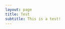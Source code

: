 ```yaml
---
layout: page
title: Test
subtitle: This is a test!
---
```


<meta charset="utf-8">
<title>Cubism.js Demo</title>
<style>

@import url(/js/cubism/style.css);

</style>
<body>
<script src="/js/cubism/d3.v2.js"></script>
<script src="/js/cubism/cubism.v1.js"></script>
<script>

var context = cubism.context()
    .step(1e4)
    .size(1440);

d3.select("body").selectAll(".axis")
    .data(["top", "bottom"])
  .enter().append("div")
    .attr("class", function(d) { return d + " axis"; })
    .each(function(d) { d3.select(this).call(context.axis().ticks(12).orient(d)); });

d3.select("body").append("div")
    .attr("class", "rule")
    .call(context.rule());

d3.select("body").selectAll(".horizon")
    .data(d3.range(1, 50).map(random))
  .enter().insert("div", ".bottom")
    .attr("class", "horizon")
    .call(context.horizon().extent([-10, 10]));

context.on("focus", function(i) {
  d3.selectAll(".value").style("right", i == null ? null : context.size() - i + "px");
});

// Replace this with context.graphite and graphite.metric!
function random(x) {
  var value = 0,
      values = [],
      i = 0,
      last;
  return context.metric(function(start, stop, step, callback) {
    start = +start, stop = +stop;
    if (isNaN(last)) last = start;
    while (last < stop) {
      last += step;
      value = Math.max(-10, Math.min(10, value + .8 * Math.random() - .4 + .2 * Math.cos(i += x * .02)));
      values.push(value);
    }
    callback(null, values = values.slice((start - stop) / step));
  }, x);
}

</script>
